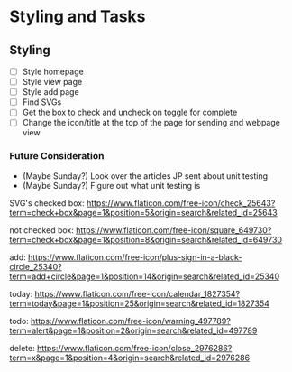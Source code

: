 # Styling and Tasks

## Styling

- [ ] Style homepage
- [ ] Style view page
- [ ] Style add page
- [ ] Find SVGs
- [ ] Get the box to check and uncheck on toggle for complete
- [ ] Change the icon/title at the top of the page for sending and webpage view

### Future Consideration

- (Maybe Sunday?) Look over the articles JP sent about unit testing
- (Maybe Sunday?) Figure out what unit testing is

SVG's
checked box:
https://www.flaticon.com/free-icon/check_25643?term=check+box&page=1&position=5&origin=search&related_id=25643

not checked box:
https://www.flaticon.com/free-icon/square_649730?term=check+box&page=1&position=8&origin=search&related_id=649730

add:
https://www.flaticon.com/free-icon/plus-sign-in-a-black-circle_25340?term=add+circle&page=1&position=14&origin=search&related_id=25340

today:
https://www.flaticon.com/free-icon/calendar_1827354?term=today&page=1&position=25&origin=search&related_id=1827354

todo:
https://www.flaticon.com/free-icon/warning_497789?term=alert&page=1&position=2&origin=search&related_id=497789

delete:
https://www.flaticon.com/free-icon/close_2976286?term=x&page=1&position=4&origin=search&related_id=2976286

